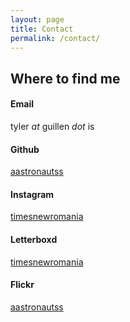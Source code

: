 ```yaml
---
layout: page
title: Contact
permalink: /contact/
---
```


## Where to find me

#### Email
tyler _at_ guillen _dot_ is

#### Github
[aastronautss](https://github.com/aastronautss)

#### Instagram
[timesnewromania](https://www.instagram.com/timesnewromania/)

#### Letterboxd
[timesnewromania](https://letterboxd.com/timesnewromania/)

#### Flickr
[aastronautss](https://www.flickr.com/photos/linkie0/)
